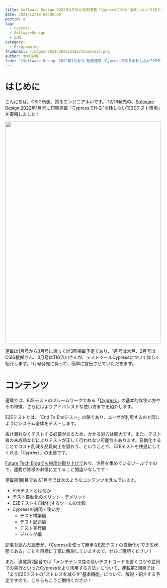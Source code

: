 ```yaml
---
title: Software Design 2022年1月号に短期連載「Cypressで作る"消耗しない"E2Eテスト環境」を寄稿しました
date: 2021/12/18 00:00:00
postid: a
tag:
  - Cypress
  - SoftwareDesign
  - 出版
category:
  - Programming
thumbnail: /images/2021/20211218a/thumbnail.png
author: 木戸俊輔
lede: "[Software Design 2022年1月号]に短期連載「Cypressで作る消耗しないE2Eテスト環境」を寄稿しました！"
---
```

# はじめに

こんにちは。CSIG所属、踊るエンジニア木戸です。
12/18発売の、[Software Design 2022年1月号](https://gihyo.jp/magazine/SD/archive/2022/202201)に短期連載「Cypressで作る"消耗しない"E2Eテスト環境」を寄稿しました！

<img src="/images/2021/20211218a/image.png" alt="" width="500" height="713" loading="lazy">

連載は1月号から3月号に渡って計3回掲載予定であり、1月号は木戸、2月号はCSIG枇榔さん、3月号はTIG渋川さんが、テストツールCypressについて詳しく紹介します。1月号発売に伴って、簡単に宣伝させていただきます。

# コンテンツ

連載では、E2Eテストのフレームワークである「[Cypress](https://www.cypress.io/)」の基本的な使い方やその特徴、さらにはよりアドバンスドな使い方までを紹介します。

E2Eテストとは、「End To Endテスト」の略であり、ユーザが利用するのと同じようにシステム全体をテストします。

抜け漏れなくテストする必要があるため、かかる労力は膨大です。また、テスト者の未成熟などによりテストが正しく行われない可能性もあります。自動化することでコスト削減＆品質向上を狙おう、ということで、E2Eテストを快適にしてくれる「Cypress」の出番です。

[Future Tech Blogでも何度か取り上げて](/tags/Cypress/)おり、注目を集めているツールですので、連載が皆様のお役に立てること間違いなしです！

連載第1回目である1月号では次のようなコンテンツを含んでいます。

- E2Eテストとは何か
- テスト自動化のメリット・デメリット
- E2Eテストを自動化するツールの比較
- Cypressの説明・使い方
  - テスト構築編
  - テスト記述編
  - テスト実行編
  - デバッグ編

記事を読んだ読者が、「Cypressを使って簡単なE2Eテストの自動化ができる状態である」ことを目標に丁寧に解説していますので、ぜひご購読ください！

また、連載第2回目では「メンテナンス性の高いテストコードを書くコツや並列での実行といったCypressをより活用する方法」について、連載第3回目では「よりE2Eテストの"ストレスを減らす"基本機能」について、解説・紹介する予定ですので、こちらもこうご期待ください！
